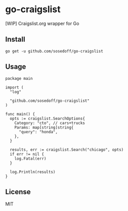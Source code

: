 # go-craigslist

[WIP] Craigslist.org wrapper for Go

## Install

```
go get -u github.com/sosedoff/go-craigslist
```

## Usage

```golang
package main

import (
  "log"

  "github.com/sosedoff/go-craigslist"
)

func main() {
  opts := craigslist.SearchOptions{
    Category: "cto", // cars+trucks
    Params: map[string]string{
      "query": "honda",
    },
  }

  results, err := craigslist.Search("chicago", opts)
  if err != nil {
    log.Fatal(err)
  }

  log.Println(results)
}
```

## License

MIT